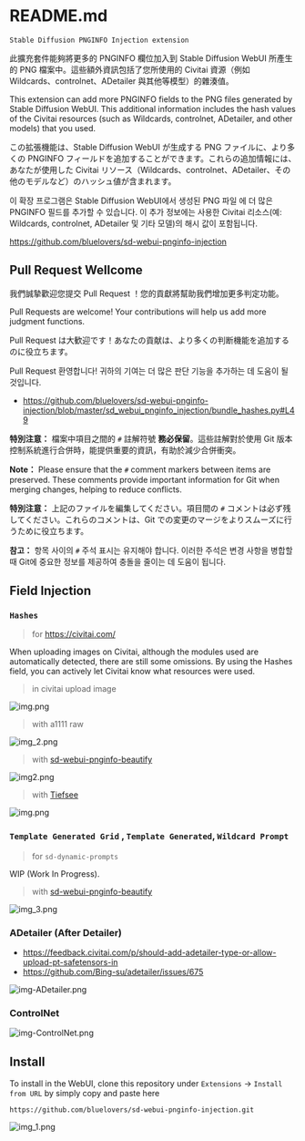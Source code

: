 # README.md

    Stable Diffusion PNGINFO Injection extension

此擴充套件能夠將更多的 PNGINFO 欄位加入到 Stable Diffusion WebUI 所產生的 PNG 檔案中。這些額外資訊包括了您所使用的 Civitai 資源（例如 Wildcards、controlnet、ADetailer 與其他等模型）的雜湊值。

This extension can add more PNGINFO fields to the PNG files generated by Stable Diffusion WebUI. This additional information includes the hash values of the Civitai resources (such as Wildcards, controlnet, ADetailer, and other models) that you used.

この拡張機能は、Stable Diffusion WebUI が生成する PNG ファイルに、より多くの PNGINFO フィールドを追加することができます。これらの追加情報には、あなたが使用した Civitai リソース（Wildcards、controlnet、ADetailer、その他のモデルなど）のハッシュ値が含まれます。

이 확장 프로그램은 Stable Diffusion WebUI에서 생성된 PNG 파일 ​​에 더 많은 PNGINFO 필드를 추가할 수 있습니다. 이 추가 정보에는 사용한 Civitai 리소스(예: Wildcards, controlnet, ADetailer 및 기타 모델)의 해시 값이 포함됩니다.

https://github.com/bluelovers/sd-webui-pnginfo-injection

## Pull Request Wellcome

我們誠摯歡迎您提交 Pull Request ！您的貢獻將幫助我們增加更多判定功能。

Pull Requests are welcome! Your contributions will help us add more judgment functions.

Pull Request は大歓迎です！あなたの貢献は、より多くの判断機能を追加するのに役立ちます。

Pull Request 환영합니다! 귀하의 기여는 더 많은 판단 기능을 추가하는 데 도움이 될 것입니다.

- https://github.com/bluelovers/sd-webui-pnginfo-injection/blob/master/sd_webui_pnginfo_injection/bundle_hashes.py#L49

**特別注意：** 檔案中項目之間的 `#` 註解符號 **務必保留**。這些註解對於使用 Git 版本控制系統進行合併時，能提供重要的資訊，有助於減少合併衝突。

**Note：** Please ensure that the `#` comment markers between items are preserved. These comments provide important information for Git when merging changes, helping to reduce conflicts.

**特別注意：** 上記のファイルを編集してください。項目間の `#` コメントは必ず残してください。これらのコメントは、Git での変更のマージをよりスムーズに行うために役立ちます。

**참고：** 항목 사이의 `#` 주석 표시는 유지해야 합니다. 이러한 주석은 변경 사항을 병합할 때 Git에 중요한 정보를 제공하여 충돌을 줄이는 데 도움이 됩니다.

## Field Injection

### `Hashes`

> for https://civitai.com/

When uploading images on Civitai, although the modules used are automatically detected, there are still some omissions. By using the Hashes field, you can actively let Civitai know what resources were used.

> in civitai upload image

![img.png](docs/img.png)

> with a1111 raw

![img_2.png](docs/img_2.png)

> with [sd-webui-pnginfo-beautify](https://github.com/bluelovers/sd-webui-pnginfo-beautify)

![img2.png](docs/img2.png)

> with [Tiefsee](https://github.com/hbl917070/Tiefsee4)

![img.png](docs/img-Tiefsee.png)

### `Template Generated Grid` , `Template Generated`, `Wildcard Prompt`

> for `sd-dynamic-prompts`

WIP (Work In Progress).

> with [sd-webui-pnginfo-beautify](https://github.com/bluelovers/sd-webui-pnginfo-beautify)

![img_3.png](docs/img_3.png)

### ADetailer (After Detailer)

- https://feedback.civitai.com/p/should-add-adetailer-type-or-allow-upload-pt-safetensors-in
- https://github.com/Bing-su/adetailer/issues/675

![img-ADetailer.png](docs/img-ADetailer.png)

### ControlNet

![img-ControlNet.png](docs/img-ControlNet.png)

## Install

To install in the WebUI, clone this repository under `Extensions` -> `Install from URL` by simply copy and paste here

```
https://github.com/bluelovers/sd-webui-pnginfo-injection.git
```

![img_1.png](docs/img_1.png)

